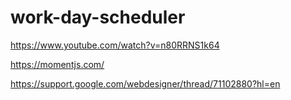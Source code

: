 # work-day-scheduler
https://www.youtube.com/watch?v=n80RRNS1k64

https://momentjs.com/

https://support.google.com/webdesigner/thread/71102880?hl=en


